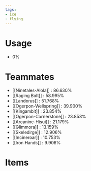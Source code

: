 ```yaml
---
tags:
- ice
- flying
---
```

# Usage
- 0%
# Teammates
- [[Ninetales-Alola]] : 86.630%
- [[Raging Bolt]] : 58.995%
- [[Landorus]] : 51.768%
- [[Ogerpon-Wellspring]] : 39.900%
- [[Kingambit]] : 23.854%
- [[Ogerpon-Cornerstone]] : 23.853%
- [[Arcanine-Hisui]] : 21.179%
- [[Glimmora]] : 13.159%
- [[Skeledirge]] : 12.906%
- [[Incineroar]] : 10.753%
- [[Iron Hands]] : 9.908%
# Items